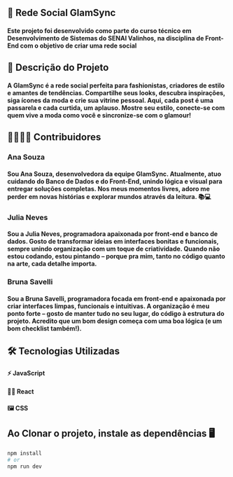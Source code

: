## 🛜 Rede Social GlamSync

#### Este projeto foi desenvolvido como parte do curso técnico em Desenvolvimento de Sistemas do SENAI Valinhos, na disciplina de Front-End com o objetivo de criar uma rede social 

## 👗 Descrição do Projeto

#### A GlamSync é a rede social perfeita para fashionistas, criadores de estilo e amantes de tendências. Compartilhe seus looks, descubra inspirações, siga ícones da moda e crie sua vitrine pessoal. Aqui, cada post é uma passarela e cada curtida, um aplauso. Mostre seu estilo, conecte-se com quem vive a moda como você e sincronize-se com o glamour!

## 👩‍💻🧑‍💻 Contribuidores

### Ana Souza

#### Sou Ana Souza, desenvolvedora da equipe GlamSync. Atualmente, atuo cuidando do Banco de Dados e do Front-End, unindo lógica e visual para entregar soluções completas. Nos meus momentos livres, adoro me perder em novas histórias e explorar mundos através da leitura. 📚💻

### Julia Neves

#### Sou a Julia Neves, programadora apaixonada por front-end e banco de dados. Gosto de transformar ideias em interfaces bonitas e funcionais, sempre unindo organização com um toque de criatividade. Quando não estou codando, estou pintando – porque pra mim, tanto no código quanto na arte, cada detalhe importa.

### Bruna Savelli

#### Sou a Bruna Savelli, programadora focada em front-end e apaixonada por criar interfaces limpas, funcionais e intuitivas. A organização é meu ponto forte – gosto de manter tudo no seu lugar, do código à estrutura do projeto. Acredito que um bom design começa com uma boa lógica (e um bom checklist também!).

## 🛠 Tecnologias Utilizadas

#### ⚡ JavaScript
#### 👩‍💻 React 
#### 🖼 CSS

## Ao Clonar o projeto, instale as dependências 🖥

```bash
npm install
# or
npm run dev
```

